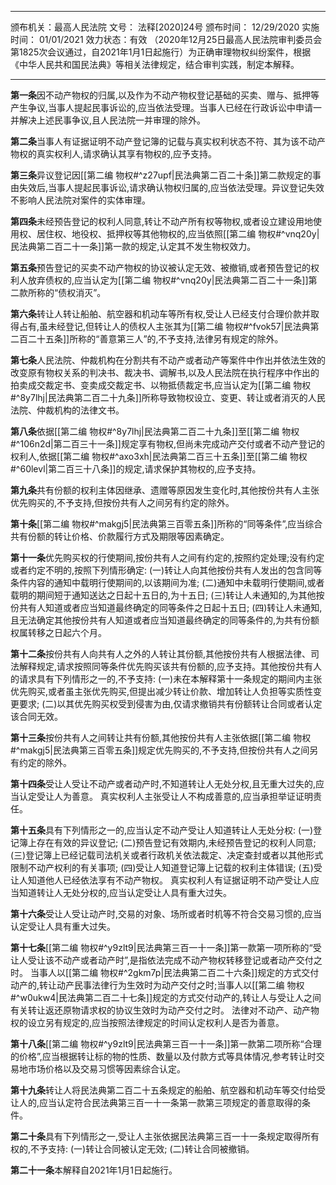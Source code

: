 ___
颁布机关：最高人民法院
文号： 法释[2020]24号
颁布时间： 12/29/2020
实施时间： 01/01/2021
效力状态：有效
（2020年12月25日最高人民法院审判委员会第1825次会议通过，自2021年1月1日起施行）为正确审理物权纠纷案件，根据《中华人民共和国民法典》等相关法律规定，结合审判实践，制定本解释。
___

**第一条**因不动产物权的归属,以及作为不动产物权登记基础的买卖、赠与、抵押等产生争议,当事人提起民事诉讼的,应当依法受理。当事人已经在行政诉讼中申请一并解决上述民事争议,且人民法院一并审理的除外。

**第二条**当事人有证据证明不动产登记簿的记载与真实权利状态不符、其为该不动产物权的真实权利人,请求确认其享有物权的,应予支持。

**第三条**异议登记因[[第二编 物权#^z27upf|民法典第二百二十条]]第二款规定的事由失效后,当事人提起民事诉讼,请求确认物权归属的,应当依法受理。异议登记失效不影响人民法院对案件的实体审理。

**第四条**未经预告登记的权利人同意,转让不动产所有权等物权,或者设立建设用地使用权、居住权、地役权、抵押权等其他物权的,应当依照[[第二编 物权#^vnq20y|民法典第二百二十一条]]第一款的规定,认定其不发生物权效力。

**第五条**预告登记的买卖不动产物权的协议被认定无效、被撤销,或者预告登记的权利人放弃债权的,应当认定为[[第二编 物权#^vnq20y|民法典第二百二十一条]]第二款所称的“债权消灭”。

**第六条**转让人转让船舶、航空器和机动车等所有权,受让人已经支付合理价款并取得占有,虽未经登记,但转让人的债权人主张其为[[第二编 物权#^fvok57|民法典第二百二十五条]]所称的“善意第三人”的,不予支持,法律另有规定的除外。

**第七条**人民法院、仲裁机构在分割共有不动产或者动产等案件中作出并依法生效的改变原有物权关系的判决书、裁决书、调解书,以及人民法院在执行程序中作出的拍卖成交裁定书、变卖成交裁定书、以物抵债裁定书,应当认定为[[第二编 物权#^8y7lhj|民法典第二百二十九条]]所称导致物权设立、变更、转让或者消灭的人民法院、仲裁机构的法律文书。

**第八条**依据[[第二编 物权#^8y7lhj|民法典第二百二十九条]]至[[第二编 物权#^106n2d|第二百三十一条]]规定享有物权,但尚未完成动产交付或者不动产登记的权利人,依据[[第二编 物权#^axo3xh|民法典第二百三十五条]]至[[第二编 物权#^60levl|第二百三十八条]]的规定,请求保护其物权的,应予支持。

**第九条**共有份额的权利主体因继承、遗赠等原因发生变化时,其他按份共有人主张优先购买的,不予支持,但按份共有人之间另有约定的除外。

**第十条**[[第二编 物权#^makgj5|民法典第三百零五条]]所称的“同等条件”,应当综合共有份额的转让价格、价款履行方式及期限等因素确定。

**第十一条**优先购买权的行使期间,按份共有人之间有约定的,按照约定处理;没有约定或者约定不明的,按照下列情形确定:
(一)转让人向其他按份共有人发出的包含同等条件内容的通知中载明行使期间的,以该期间为准;
(二)通知中未载明行使期间,或者载明的期间短于通知送达之日起十五日的,为十五日;
(三)转让人未通知的,为其他按份共有人知道或者应当知道最终确定的同等条件之日起十五日;
(四)转让人未通知,且无法确定其他按份共有人知道或者应当知道最终确定的同等条件的,为共有份额权属转移之日起六个月。

**第十二条**按份共有人向共有人之外的人转让其份额,其他按份共有人根据法律、司法解释规定,请求按照同等条件优先购买该共有份额的,应予支持。其他按份共有人的请求具有下列情形之一的,不予支持:
(一)未在本解释第十一条规定的期间内主张优先购买,或者虽主张优先购买,但提出减少转让价款、增加转让人负担等实质性变更要求;
(二)以其优先购买权受到侵害为由,仅请求撤销共有份额转让合同或者认定该合同无效。

**第十三条**按份共有人之间转让共有份额,其他按份共有人主张依据[[第二编 物权#^makgj5|民法典第三百零五条]]规定优先购买的,不予支持,但按份共有人之间另有约定的除外。

**第十四条**受让人受让不动产或者动产时,不知道转让人无处分权,且无重大过失的,应当认定受让人为善意。
真实权利人主张受让人不构成善意的,应当承担举证证明责任。

**第十五条**具有下列情形之一的,应当认定不动产受让人知道转让人无处分权:
(一)登记簿上存在有效的异议登记;
(二)预告登记有效期内,未经预告登记的权利人同意;
(三)登记簿上已经记载司法机关或者行政机关依法裁定、决定查封或者以其他形式限制不动产权利的有关事项;
(四)受让人知道登记簿上记载的权利主体错误;
(五)受让人知道他人已经依法享有不动产物权。
真实权利人有证据证明不动产受让人应当知道转让人无处分权的,应当认定受让人具有重大过失。

**第十六条**受让人受让动产时,交易的对象、场所或者时机等不符合交易习惯的,应当认定受让人具有重大过失。

**第十七条**[[第二编 物权#^y9zlt9|民法典第三百一十一条]]第一款第一项所称的“受让人受让该不动产或者动产时”,是指依法完成不动产物权转移登记或者动产交付之时。
当事人以[[第二编 物权#^2gkm7p|民法典第二百二十六条]]规定的方式交付动产的,转让动产民事法律行为生效时为动产交付之时;当事人以[[第二编 物权#^w0ukw4|民法典第二百二十七条]]规定的方式交付动产的,转让人与受让人之间有关转让返还原物请求权的协议生效时为动产交付之时。
法律对不动产、动产物权的设立另有规定的,应当按照法律规定的时间认定权利人是否为善意。

**第十八条**[[第二编 物权#^y9zlt9|民法典第三百一十一条]]第一款第二项所称“合理的价格”,应当根据转让标的物的性质、数量以及付款方式等具体情况,参考转让时交易地市场价格以及交易习惯等因素综合认定。

**第十九条**转让人将民法典第二百二十五条规定的船舶、航空器和机动车等交付给受让人的,应当认定符合民法典第三百一十一条第一款第三项规定的善意取得的条件。

**第二十条**具有下列情形之一,受让人主张依据民法典第三百一十一条规定取得所有权的,不予支持:
(一)转让合同被认定无效;
(二)转让合同被撤销。

**第二十一条**本解释自2021年1月1日起施行。